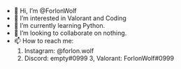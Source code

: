 - 👋 Hi, I’m @ForlonWolf
- 👀 I’m interested in Valorant and Coding
- 🌱 I’m currently learning Python.
- 💞️ I’m looking to collaborate on nothing.
- 📫 How to reach me:
  1. Instagram: @forlon.wolf
  2. Discord: empty#0999
  3, Valorant: ForlonWolf#0999

<!---
ForlonWolf/ForlonWolf is a ✨ special ✨ repository because its `README.md` (this file) appears on your GitHub profile.
You can click the Preview link to take a look at your changes.
--->
